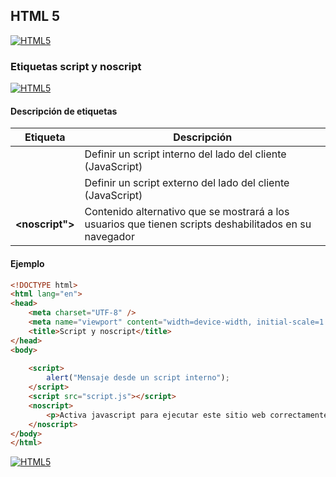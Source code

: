 ## HTML 5
[![HTML5](https://img.shields.io/badge/HTML5-F64A1D?style=for-the-badge&logo=HTML5&logoColor=white&labelColor=101010)](https://github.com/Alberto-mt/HTML5_CSS3/blob/main/Apuntes/HTML5/index.md)

### Etiquetas script y noscript
[![HTML5](https://img.shields.io/badge/Etiqueta_script_y_noscript-c044b8?style=for-the-badge&logo=HTML5&logoColor=white&labelColor=101010)](https://github.com/Alberto-mt/HTML5_CSS3/blob/main/Apuntes/HTML5/categories/Etiqueta_script_y_noscript.md)

#### Descripción de etiquetas
| Etiqueta  | Descripción  |
|:-:|---|
| **<script></script>**  | Definir un script interno del lado del cliente (JavaScript)  |
| **<script src=""></script>**  | Definir un script externo del lado del cliente (JavaScript)  |
| **<noscript"></noscript>**  | Contenido alternativo que se mostrará a los usuarios que tienen scripts deshabilitados en su navegador  |

#### Ejemplo
```html
<!DOCTYPE html>
<html lang="en">
<head>
    <meta charset="UTF-8" />
    <meta name="viewport" content="width=device-width, initial-scale=1.0" />
    <title>Script y noscript</title>
</head>
<body>
    
    <script>
        alert("Mensaje desde un script interno");
    </script>
    <script src="script.js"></script>
    <noscript>
        <p>Activa javascript para ejecutar este sitio web correctamente</p>
    </noscript>
</body>
</html>
```

[![HTML5](https://img.shields.io/badge/Etiqueta_script_y_noscript-c044b8?style=for-the-badge&label=&#9650;&logoColor=white&labelColor=101010)](https://github.com/Alberto-mt/HTML5_CSS3/blob/main/Apuntes/HTML5/categories/Etiqueta_script_y_noscript.md)
